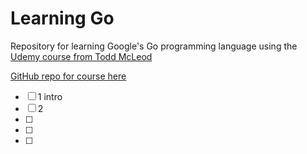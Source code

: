 # Learning Go
Repository for learning Google's Go programming language using the [Udemy course from Todd McLeod](https://www.udemy.com/course/learn-how-to-code/)

[GitHub repo for course here](https://github.com/GoesToEleven/learn-to-code-go-version-03)

- [ ] 1 intro
- [ ] 2  
- [ ] 
- [ ] 
- [ ]  
